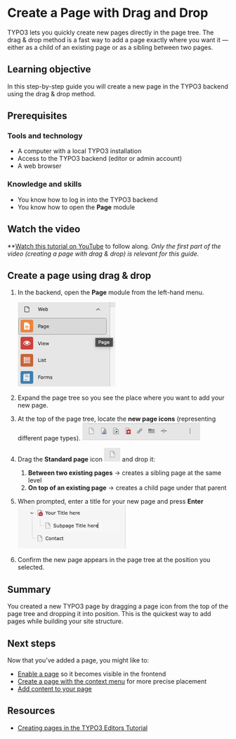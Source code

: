 # Create a Page with Drag and Drop

<!--#TYPO3v13 #Beginner #Backend @ninaaline -->

TYPO3 lets you quickly create new pages directly in the page tree. The drag & drop method is a fast way to add a page exactly where you want it — either as a child of an existing page or as a sibling between two pages.

## Learning objective

In this step-by-step guide you will create a new page in the TYPO3 backend using the drag & drop method.

## Prerequisites

### Tools and technology

* A computer with a local TYPO3 installation
* Access to the TYPO3 backend (editor or admin account)
* A web browser

### Knowledge and skills

* You know how to log in into the TYPO3 backend
* You know how to open the **Page** module

## Watch the video

**[Watch this tutorial on YouTube](https://www.youtube.com/watch?v=UzHc1Z3vT6E&t=25s) to follow along.
*Only the first part of the video (creating a page with drag & drop) is relevant for this guide.*

## Create a page using drag & drop

1. In the backend, open the **Page** module from the left-hand menu.

   ![TYPO3 sidebar menu displays four options: Page (highlighted), View, List, and Forms, each with corresponding icons.](Images/CreateAPageWithDragAndDrop/PageModule.png)
2. Expand the page tree so you see the place where you want to add your new page.
3. At the top of the page tree, locate the **new page icons** (representing different page types).
   ![YPO3 pagetree toolbar icons showing options to create a standard page, link to a page, create a shortcut, or hide a page.](Images/CreateAPageWithDragAndDrop/PagetreeIcons.png)
4. Drag the **Standard page** icon ![A blank document icon with a folded corner.](Images/CreateAPageWithDragAndDrop/NewPageIcon.png)
   and drop it:

   1. **Between two existing pages** → creates a sibling page at the same level
   2. **On top of an existing page** → creates a child page under that parent
5. When prompted, enter a title for your new page and press **Enter**
   ![TYPO3 Pagetree with a main and a nested page showing how to edit a page title directly in the page tree](Images/CreateAPageWithDragAndDrop/Pagetitle.png)
6. Confirm the new page appears in the page tree at the position you selected.

## Summary

You created a new TYPO3 page by dragging a page icon from the top of the page tree and dropping it into position. This is the quickest way to add pages while building your site structure.

## Next steps

Now that you’ve added a page, you might like to:

* [Enable a page](EnablingAndDisablingAPageInThePagetree.md) so it becomes visible in the frontend
* [Create a page with the context menu](CreateAPageWithTheContextMenu) for more precise placement
* [Add content to your page](https://docs.typo3.org/permalink/t3editors:content-creating)

## Resources

* [Creating pages in the TYPO3 Editors Tutorial](https://docs.typo3.org/permalink/t3editors:pages-creating)
